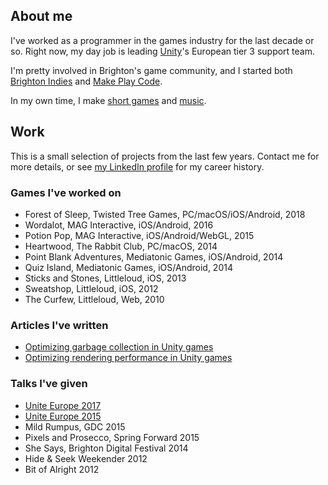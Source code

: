 ## About me

I've worked as a programmer in the games industry for the last decade or so. Right now, my day job is leading [Unity](http://unity3d.com/)'s European tier 3 support team.

I'm pretty involved in Brighton's game community, and I started both [Brighton Indies](https://twitter.com/brightonindies) and [Make Play Code](https://twitter.com/makeplaycode).

In my own time, I make [short games](https://reallyfancy.itch.io/) and [music](https://fakemice.bandcamp.com/releases).

## Work

This is a small selection of projects from the last few years. Contact me for more details, or see [my LinkedIn profile](https://www.linkedin.com/in/kerryturner) for my career history.

### Games I've worked on

* Forest of Sleep, Twisted Tree Games, PC/macOS/iOS/Android, 2018
* Wordalot, MAG Interactive, iOS/Android, 2016
* Potion Pop, MAG Interactive, iOS/Android/WebGL, 2015
* Heartwood, The Rabbit Club, PC/macOS, 2014
* Point Blank Adventures, Mediatonic Games, iOS/Android, 2014
* Quiz Island, Mediatonic Games, iOS/Android, 2014
* Sticks and Stones, Littleloud, iOS, 2013
* Sweatshop, Littleloud, iOS, 2012
* The Curfew, Littleloud, Web, 2010

### Articles I've written

* [Optimizing garbage collection in Unity games](https://unity3d.com/learn/tutorials/temas/performance-optimization/optimizing-garbage-collection-unity-games?playlist=44069)
* [Optimizing rendering performance in Unity games](https://unity3d.com/learn/tutorials/topics/performance-optimization/optimizing-graphics-rendering-unity-games?playlist=44069)

### Talks I've given

* [Unite Europe 2017](https://www.youtube.com/watch?v=1e5WY2qf600)
* [Unite Europe 2015](https://www.youtube.com/watch?v=gVjW-BeS1bk)
* Mild Rumpus, GDC 2015
* Pixels and Prosecco, Spring Forward 2015
* She Says, Brighton Digital Festival 2014
* Hide & Seek Weekender 2012
* Bit of Alright 2012
